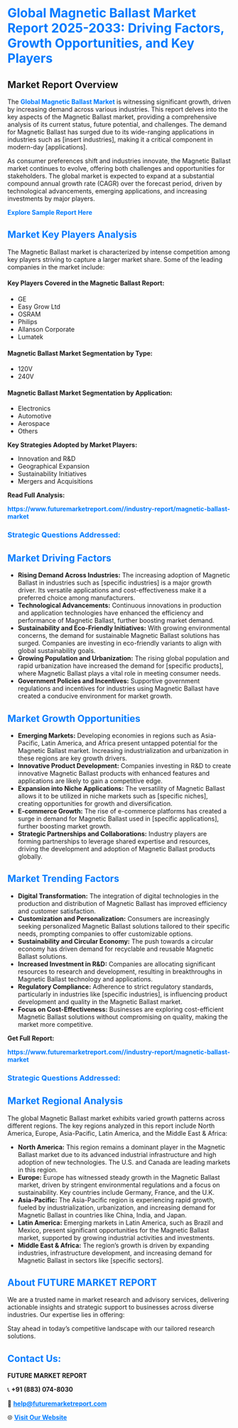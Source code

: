 <h1 style="color: #007BFF;">Global Magnetic Ballast Market Report 2025-2033: Driving Factors, Growth Opportunities, and Key Players</h1>

<section id="overview">
<h2>Market Report Overview</h2>
<p>The <a href="https://www.futuremarketreport.com//industry-report/magnetic-ballast-market" style="color: #007BFF; text-decoration: none;"><strong>Global Magnetic Ballast Market</strong></a> is witnessing significant growth, driven by increasing demand across various industries. This report delves into the key aspects of the Magnetic Ballast market, providing a comprehensive analysis of its current status, future potential, and challenges. The demand for Magnetic Ballast has surged due to its wide-ranging applications in industries such as [insert industries], making it a critical component in modern-day [applications].</p>
<p>As consumer preferences shift and industries innovate, the Magnetic Ballast market continues to evolve, offering both challenges and opportunities for stakeholders. The global market is expected to expand at a substantial compound annual growth rate (CAGR) over the forecast period, driven by technological advancements, emerging applications, and increasing investments by major players.</p>
</section>

<section id="overview">
<p><a href="https://www.futuremarketreport.com//request-sample/reportId=76176" style="color: #007BFF; text-decoration: none;"><strong>Explore Sample Report Here</strong></a></p>
</section>

<section id="key-players">
<h2 style="color: #007BFF;">Market Key Players Analysis</h2>
<p>The Magnetic Ballast market is characterized by intense competition among key players striving to capture a larger market share. Some of the leading companies in the market include:</p>
<h4>Key Players Covered in the Magnetic Ballast Report:</h4>
<ul><li>GE</li><li>Easy Grow Ltd</li><li>OSRAM</li><li>Philips</li><li>Allanson Corporate</li><li>Lumatek</li></ul>
<h4>Magnetic Ballast Market Segmentation by Type:</h4>
<ul><li>120V</li><li>240V</li></ul>

<h4>Magnetic Ballast Market Segmentation by Application:</h4>
<ul><li>Electronics</li><li>Automotive</li><li>Aerospace</li><li>Others</li></ul>
<p><strong>Key Strategies Adopted by Market Players:</strong></p>
<ul>
<li>Innovation and R&D</li>
<li>Geographical Expansion</li>
<li>Sustainability Initiatives</li>
<li>Mergers and Acquisitions</li>
</ul>
</section>

<section>
<p><strong>Read Full Analysis: </strong></p><a href="https://www.futuremarketreport.com//industry-report/magnetic-ballast-market" style="color: #007BFF; text-decoration: none;"><strong>https://www.futuremarketreport.com//industry-report/magnetic-ballast-market</strong></a>
<h3 style="color: #007BFF;">Strategic Questions Addressed:</h3>
</section>

<section id="driving-factors">
<h2 style="color: #007BFF;">Market Driving Factors</h2>
<ul>
<li><strong>Rising Demand Across Industries:</strong> The increasing adoption of Magnetic Ballast in industries such as [specific industries] is a major growth driver. Its versatile applications and cost-effectiveness make it a preferred choice among manufacturers.</li>
<li><strong>Technological Advancements:</strong> Continuous innovations in production and application technologies have enhanced the efficiency and performance of Magnetic Ballast, further boosting market demand.</li>
<li><strong>Sustainability and Eco-Friendly Initiatives:</strong> With growing environmental concerns, the demand for sustainable Magnetic Ballast solutions has surged. Companies are investing in eco-friendly variants to align with global sustainability goals.</li>
<li><strong>Growing Population and Urbanization:</strong> The rising global population and rapid urbanization have increased the demand for [specific products], where Magnetic Ballast plays a vital role in meeting consumer needs.</li>
<li><strong>Government Policies and Incentives:</strong> Supportive government regulations and incentives for industries using Magnetic Ballast have created a conducive environment for market growth.</li>
</ul>
</section>

<section id="growth-opportunities">
<h2 style="color: #007BFF;">Market Growth Opportunities</h2>
<ul>
<li><strong>Emerging Markets:</strong> Developing economies in regions such as Asia-Pacific, Latin America, and Africa present untapped potential for the Magnetic Ballast market. Increasing industrialization and urbanization in these regions are key growth drivers.</li>
<li><strong>Innovative Product Development:</strong> Companies investing in R&D to create innovative Magnetic Ballast products with enhanced features and applications are likely to gain a competitive edge.</li>
<li><strong>Expansion into Niche Applications:</strong> The versatility of Magnetic Ballast allows it to be utilized in niche markets such as [specific niches], creating opportunities for growth and diversification.</li>
<li><strong>E-commerce Growth:</strong> The rise of e-commerce platforms has created a surge in demand for Magnetic Ballast used in [specific applications], further boosting market growth.</li>
<li><strong>Strategic Partnerships and Collaborations:</strong> Industry players are forming partnerships to leverage shared expertise and resources, driving the development and adoption of Magnetic Ballast products globally.</li>
</ul>
</section>

<section id="trending-factors">
<h2 style="color: #007BFF;">Market Trending Factors</h2>
<ul>
<li><strong>Digital Transformation:</strong> The integration of digital technologies in the production and distribution of Magnetic Ballast has improved efficiency and customer satisfaction.</li>
<li><strong>Customization and Personalization:</strong> Consumers are increasingly seeking personalized Magnetic Ballast solutions tailored to their specific needs, prompting companies to offer customizable options.</li>
<li><strong>Sustainability and Circular Economy:</strong> The push towards a circular economy has driven demand for recyclable and reusable Magnetic Ballast solutions.</li>
<li><strong>Increased Investment in R&D:</strong> Companies are allocating significant resources to research and development, resulting in breakthroughs in Magnetic Ballast technology and applications.</li>
<li><strong>Regulatory Compliance:</strong> Adherence to strict regulatory standards, particularly in industries like [specific industries], is influencing product development and quality in the Magnetic Ballast market.</li>
<li><strong>Focus on Cost-Effectiveness:</strong> Businesses are exploring cost-efficient Magnetic Ballast solutions without compromising on quality, making the market more competitive.</li>
</ul>
</section>

<section>
<p><strong>Get Full Report: </strong></p><a href="https://www.futuremarketreport.com//industry-report/magnetic-ballast-market" style="color: #007BFF; text-decoration: none;"><strong>https://www.futuremarketreport.com//industry-report/magnetic-ballast-market</strong></a>
<h3 style="color: #007BFF;">Strategic Questions Addressed:</h3>
</section>


<section id="regional-analysis">
<h2 style="color: #007BFF;">Market Regional Analysis</h2>
<p>The global Magnetic Ballast market exhibits varied growth patterns across different regions. The key regions analyzed in this report include North America, Europe, Asia-Pacific, Latin America, and the Middle East & Africa:</p>
<ul>
<li><strong>North America:</strong> This region remains a dominant player in the Magnetic Ballast market due to its advanced industrial infrastructure and high adoption of new technologies. The U.S. and Canada are leading markets in this region.</li>
<li><strong>Europe:</strong> Europe has witnessed steady growth in the Magnetic Ballast market, driven by stringent environmental regulations and a focus on sustainability. Key countries include Germany, France, and the U.K.</li>
<li><strong>Asia-Pacific:</strong> The Asia-Pacific region is experiencing rapid growth, fueled by industrialization, urbanization, and increasing demand for Magnetic Ballast in countries like China, India, and Japan.</li>
<li><strong>Latin America:</strong> Emerging markets in Latin America, such as Brazil and Mexico, present significant opportunities for the Magnetic Ballast market, supported by growing industrial activities and investments.</li>
<li><strong>Middle East & Africa:</strong> The region’s growth is driven by expanding industries, infrastructure development, and increasing demand for Magnetic Ballast in sectors like [specific sectors].</li>
</ul>
</section>

<footer>
<h2 style="color: #007BFF;">About FUTURE MARKET REPORT</h2>
<p>We are a trusted name in market research and advisory services, delivering actionable insights and strategic support to businesses across diverse industries. Our expertise lies in offering:</p>

<p>Stay ahead in today’s competitive landscape with our tailored research solutions.</p>

<h2 style="color: #007BFF;">Contact Us:</h2>
<p><strong>FUTURE MARKET REPORT</strong></p>
<p>📞 <strong>+91 (883) 074-8030</strong></p>
<p>📧 <strong><a href="mailto:help@futuremarketreport.com" style="color: #007BFF;">help@futuremarketreport.com</a></strong></p>
<p>🌐 <strong><a href="https://www.futuremarketreport.com/" style="color: #007BFF;">Visit Our Website</a></strong></p>
</footer>